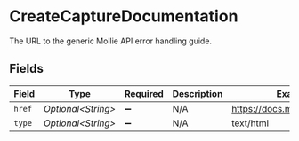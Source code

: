 # CreateCaptureDocumentation

The URL to the generic Mollie API error handling guide.


## Fields

| Field                          | Type                           | Required                       | Description                    | Example                        |
| ------------------------------ | ------------------------------ | ------------------------------ | ------------------------------ | ------------------------------ |
| `href`                         | *Optional\<String>*            | :heavy_minus_sign:             | N/A                            | https://docs.mollie.com/errors |
| `type`                         | *Optional\<String>*            | :heavy_minus_sign:             | N/A                            | text/html                      |